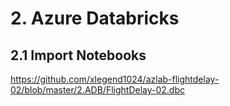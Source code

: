 # 2. Azure Databricks

## 2.1 Import Notebooks

https://github.com/xlegend1024/azlab-flightdelay-02/blob/master/2.ADB/FlightDelay-02.dbc
